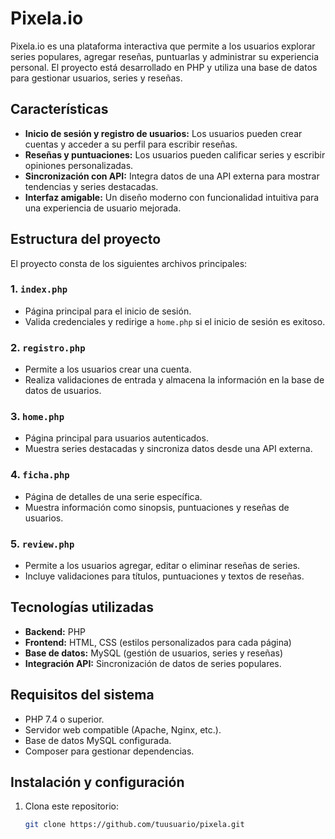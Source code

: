 # Pixela.io

Pixela.io es una plataforma interactiva que permite a los usuarios explorar series populares, agregar reseñas, puntuarlas y administrar su experiencia personal. El proyecto está desarrollado en PHP y utiliza una base de datos para gestionar usuarios, series y reseñas.

## Características

- **Inicio de sesión y registro de usuarios:** Los usuarios pueden crear cuentas y acceder a su perfil para escribir reseñas.
- **Reseñas y puntuaciones:** Los usuarios pueden calificar series y escribir opiniones personalizadas.
- **Sincronización con API:** Integra datos de una API externa para mostrar tendencias y series destacadas.
- **Interfaz amigable:** Un diseño moderno con funcionalidad intuitiva para una experiencia de usuario mejorada.

## Estructura del proyecto

El proyecto consta de los siguientes archivos principales:

### 1. `index.php`
- Página principal para el inicio de sesión.
- Valida credenciales y redirige a `home.php` si el inicio de sesión es exitoso.

### 2. `registro.php`
- Permite a los usuarios crear una cuenta.
- Realiza validaciones de entrada y almacena la información en la base de datos de usuarios.

### 3. `home.php`
- Página principal para usuarios autenticados.
- Muestra series destacadas y sincroniza datos desde una API externa.

### 4. `ficha.php`
- Página de detalles de una serie específica.
- Muestra información como sinopsis, puntuaciones y reseñas de usuarios.

### 5. `review.php`
- Permite a los usuarios agregar, editar o eliminar reseñas de series.
- Incluye validaciones para títulos, puntuaciones y textos de reseñas.

## Tecnologías utilizadas

- **Backend:** PHP
- **Frontend:** HTML, CSS (estilos personalizados para cada página)
- **Base de datos:** MySQL (gestión de usuarios, series y reseñas)
- **Integración API:** Sincronización de datos de series populares.

## Requisitos del sistema

- PHP 7.4 o superior.
- Servidor web compatible (Apache, Nginx, etc.).
- Base de datos MySQL configurada.
- Composer para gestionar dependencias.

## Instalación y configuración

1. Clona este repositorio:
   ```bash
   git clone https://github.com/tuusuario/pixela.git
